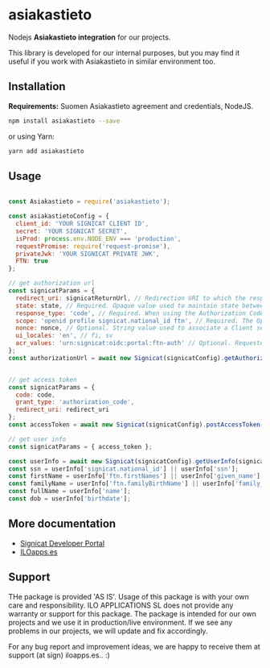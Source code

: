 
# asiakastieto

Nodejs **Asiakastieto integration** for our projects.

This library is developed for our internal purposes, but you may find it useful if you work with Asiakastieto in similar environment too.

## Installation

  **Requirements:** Suomen Asiakastieto agreement and credentials, NodeJS.

  ```bash
  npm install asiakastieto --save
  ```

  or using Yarn:

  ```bash
  yarn add asiakastieto
  ```

## Usage

```javascript

const Asiakastieto = require('asiakastieto');

const asiakastietoConfig = {
  client_id: 'YOUR SIGNICAT CLIENT ID',
  secret: 'YOUR SIGNICAT SECRET',
  isProd: process.env.NODE_ENV === 'production',
  requestPromise: require('request-promise'),
  privateJwk: 'YOUR SIGNICAT PRIVATE JWK',
  FTN: true
};

// get authorization url
const signicatParams = {
  redirect_uri: signicatReturnUrl, // Redirection URI to which the response will be sent.
  state: state, // Required. Opaque value used to maintain state between the request and the callback.
  response_type: 'code', // Required. When using the Authorization Code Flow, this value is “code”.
  scope: 'openid profile signicat.national_id ftn', // Required. The OpenID scope value specifies the behavior.
  nonce: nonce, // Optional. String value used to associate a Client session with an ID Token,
  ui_locales: 'en', // fi, sv
  acr_values: 'urn:signicat:oidc:portal:ftn-auth' // Optional. Requested Authentication Context Class Reference values
};
const authorizationUrl = await new Signicat(signicatConfig).getAuthorizationUrl(signicatParams);


// get access token
const signicatParams = {
  code: code,
  grant_type: 'authorization_code',
  redirect_uri: redirect_uri
};
const accessToken = await new Signicat(signicatConfig).postAccessToken(signicatParams);

// get user info
const signicatParams = { access_token };

const userInfo = await new Signicat(signicatConfig).getUserInfo(signicatParams);
const ssn = userInfo['signicat.national_id'] || userInfo['ssn'];
const firstName = userInfo['ftn.firstNames'] || userInfo['given_name'] || userInfo['ftn.firstBirthName'];
const familyName = userInfo['ftn.familyBirthName'] || userInfo['family_name'];
const fullName = userInfo['name'];
const dob = userInfo['birthdate'];
```


## More documentation

* [Signicat Developer Portal](https://developer.signicat.com/)
* [ILOapps.es](https://iloapps.es/)


## Support

THe package is provided 'AS IS'. Usage of this package is with your own care and responsibility. ILO APPLICATIONS SL does not provide any warranty or support for this package. The package is intended for our own projects and we use it in production/live environment. If we see any problems in our projects, we will update and fix accordingly.

For any bug report and improvement ideas, we are happy to receive them at support (at sign) iloapps.es.. :)

